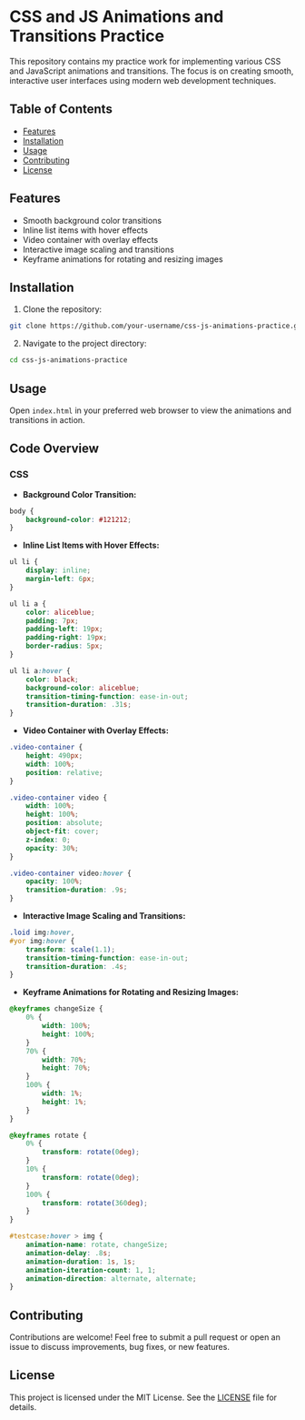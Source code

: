 # CSS and JS Animations and Transitions Practice

This repository contains my practice work for implementing various CSS and JavaScript animations and transitions. The focus is on creating smooth, interactive user interfaces using modern web development techniques.

## Table of Contents

- [Features](#features)
- [Installation](#installation)
- [Usage](#usage)
- [Contributing](#contributing)
- [License](#license)

## Features

- Smooth background color transitions
- Inline list items with hover effects
- Video container with overlay effects
- Interactive image scaling and transitions
- Keyframe animations for rotating and resizing images

## Installation

1. Clone the repository:

```bash
git clone https://github.com/your-username/css-js-animations-practice.git
```

2. Navigate to the project directory:

```bash
cd css-js-animations-practice
```

## Usage

Open `index.html` in your preferred web browser to view the animations and transitions in action.

## Code Overview

### CSS

- **Background Color Transition:**

```css
body {
    background-color: #121212;
}
```

- **Inline List Items with Hover Effects:**

```css
ul li {
    display: inline;
    margin-left: 6px;
}

ul li a {
    color: aliceblue;
    padding: 7px;
    padding-left: 19px;
    padding-right: 19px;
    border-radius: 5px;
}

ul li a:hover {
    color: black;
    background-color: aliceblue;
    transition-timing-function: ease-in-out;
    transition-duration: .31s;
}
```

- **Video Container with Overlay Effects:**

```css
.video-container {
    height: 490px;
    width: 100%;
    position: relative;
}

.video-container video {
    width: 100%;
    height: 100%;
    position: absolute;
    object-fit: cover;
    z-index: 0;
    opacity: 30%;
}

.video-container video:hover {
    opacity: 100%;
    transition-duration: .9s;
}
```

- **Interactive Image Scaling and Transitions:**

```css
.loid img:hover,
#yor img:hover {
    transform: scale(1.1);
    transition-timing-function: ease-in-out;
    transition-duration: .4s;
}
```

- **Keyframe Animations for Rotating and Resizing Images:**

```css
@keyframes changeSize {
    0% {
        width: 100%;
        height: 100%;
    }
    70% {
        width: 70%;
        height: 70%;
    }
    100% {
        width: 1%;
        height: 1%;
    }
}

@keyframes rotate {
    0% {
        transform: rotate(0deg);
    }
    10% {
        transform: rotate(0deg);
    }
    100% {
        transform: rotate(360deg);
    }
}

#testcase:hover > img {
    animation-name: rotate, changeSize;
    animation-delay: .8s;
    animation-duration: 1s, 1s;
    animation-iteration-count: 1, 1;
    animation-direction: alternate, alternate;
}
```

## Contributing

Contributions are welcome! Feel free to submit a pull request or open an issue to discuss improvements, bug fixes, or new features.

## License

This project is licensed under the MIT License. See the [LICENSE](LICENSE) file for details.
